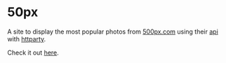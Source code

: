 <h1>50px</h1>
<p>A site to display the most popular photos from <a href="500px.com">500px.com</a> using their <a href="https://github.com/500px/api-documentation">api</a> with <a href="https://github.com/jnunemaker/httparty">httparty</a>.</p>



<p>Check it out <a href="https://fiftypx.herokuapp.com/">here</a>.</p>


